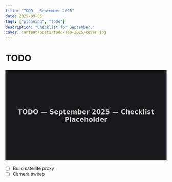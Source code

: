 ```yaml
---
title: "TODO — September 2025"
date: 2025-09-05
tags: ["planning", "todo"]
description: "Checklist for September."
cover: content/posts/todo-sep-2025/cover.jpg
---
```

# TODO

![Checklist](content/posts/todo-sep-2025/cover.jpg)

- [ ] Build satellite proxy
- [ ] Camera sweep
